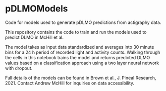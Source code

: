 # pDLMOModels
Code for models used to generate pDLMO predictions from actigraphy data.

This repository contains the code to train and run the models used to predict DLMO in McHill et al.

The model takes as input data standardized and averages into 30 minute bins for a 24 h period of recorded light and activity counts.  Walking through the cells in this notebook trains the model and returns predicted DLMO values based on a classification approach using a two layer neural network with dropout.

Full details of the models can be found in Brown et al., J. Pineal Research, 2021.  Contact Andrew McHill for inquiries on data accessibility.  
